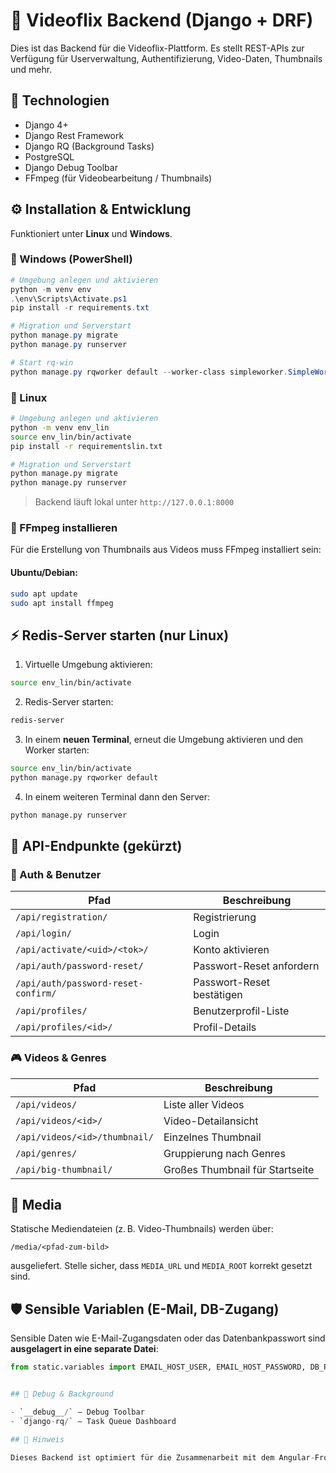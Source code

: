 # 🧠 Videoflix Backend (Django + DRF)

Dies ist das Backend für die Videoflix-Plattform. Es stellt REST-APIs zur Verfügung für Userverwaltung, Authentifizierung, Video-Daten, Thumbnails und mehr.

## 🔧 Technologien

- Django 4+
- Django Rest Framework
- Django RQ (Background Tasks)
- PostgreSQL
- Django Debug Toolbar
- FFmpeg (für Videobearbeitung / Thumbnails)

## ⚙️ Installation & Entwicklung

Funktioniert unter **Linux** und **Windows**.

### 🔹 Windows (PowerShell)

```powershell
# Umgebung anlegen und aktivieren
python -m venv env
.\env\Scripts\Activate.ps1
pip install -r requirements.txt

# Migration und Serverstart
python manage.py migrate
python manage.py runserver

# Start rq-win
python manage.py rqworker default --worker-class simpleworker.SimpleWorker
```

### 🔸 Linux

```bash
# Umgebung anlegen und aktivieren
python -m venv env_lin
source env_lin/bin/activate
pip install -r requirementslin.txt

# Migration und Serverstart
python manage.py migrate
python manage.py runserver
```

> Backend läuft lokal unter `http://127.0.0.1:8000`

### 🎥 FFmpeg installieren

Für die Erstellung von Thumbnails aus Videos muss FFmpeg installiert sein:

#### Ubuntu/Debian:

```bash
sudo apt update
sudo apt install ffmpeg
```
## ⚡ Redis-Server starten (nur Linux)

1. Virtuelle Umgebung aktivieren:

```bash
source env_lin/bin/activate
```

2. Redis-Server starten:

```bash
redis-server
```

3. In einem **neuen Terminal**, erneut die Umgebung aktivieren und den Worker starten:

```bash
source env_lin/bin/activate
python manage.py rqworker default
```

4. In einem weiteren Terminal dann den Server:

```bash
python manage.py runserver
```

## 🔑 API-Endpunkte (gekürzt)

### 🔐 Auth & Benutzer

| Pfad                          | Beschreibung                        |
|-------------------------------|-------------------------------------|
| `/api/registration/`          | Registrierung                      |
| `/api/login/`                 | Login                               |
| `/api/activate/<uid>/<tok>/`  | Konto aktivieren                    |
| `/api/auth/password-reset/`   | Passwort-Reset anfordern           |
| `/api/auth/password-reset-confirm/` | Passwort-Reset bestätigen   |
| `/api/profiles/`              | Benutzerprofil-Liste               |
| `/api/profiles/<id>/`         | Profil-Details                     |

### 🎮 Videos & Genres

| Pfad                              | Beschreibung                        |
|-----------------------------------|-------------------------------------|
| `/api/videos/`                    | Liste aller Videos                 |
| `/api/videos/<id>/`               | Video-Detailansicht                |
| `/api/videos/<id>/thumbnail/`     | Einzelnes Thumbnail                |
| `/api/genres/`                    | Gruppierung nach Genres           |
| `/api/big-thumbnail/`            | Großes Thumbnail für Startseite    |

## 📂 Media

Statische Mediendateien (z. B. Video-Thumbnails) werden über:

```
/media/<pfad-zum-bild>
```

ausgeliefert. Stelle sicher, dass `MEDIA_URL` und `MEDIA_ROOT` korrekt gesetzt sind.

## 🛡️ Sensible Variablen (E-Mail, DB-Zugang)

Sensible Daten wie E-Mail-Zugangsdaten oder das Datenbankpasswort sind **ausgelagert in eine separate Datei**:

```python
from static.variables import EMAIL_HOST_USER, EMAIL_HOST_PASSWORD, DB_PASSWORD, SECRET_KEY


## 🧪 Debug & Background

- `__debug__/` – Debug Toolbar
- `django-rq/` – Task Queue Dashboard

## 📌 Hinweis

Dieses Backend ist optimiert für die Zusammenarbeit mit dem Angular-Frontend. Für CORS oder Authentifizierung per Token kann zusätzlich `django-cors-headers` oder `SimpleJWT` genutzt werden.


